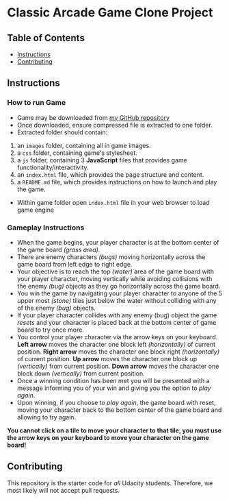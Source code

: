 # Classic Arcade Game Clone Project

## Table of Contents

- [Instructions](#instructions)
- [Contributing](#contributing)

## Instructions

### How to run Game
- Game may be downloaded from [my GitHub repository](https://github.com/spectre4300s/frontend-nanodegree-arcade-game)
- Once downloaded, ensure compressed file is extracted to one folder.
- Extracted folder should contain:
 1. an `images` folder, containing all in game images.
 2. a `css` folder, containing game's stylesheet.
 3. a `js` folder, containing 3 **JavaScript** files that provides game functionality/interactivity.
 4. an `index.html` file, which provides the page structure and content.
 5. a `README.md` file, which provides instructions on how to launch and play the game.
- Within game folder open `index.html` file in your web browser to load game engine

### Gameplay Instructions
- When the game begins, your player character is at the bottom center of the game board _(grass area)_.
- There are enemy characters _(bugs)_ moving horizontally across the game board from left edge to right edge.
- Your objective is to reach the top _(water)_ area of the game board with your player character, moving vertically while avoiding collisions with the enemy _(bug)_ objects as they go horizontally across the game board.
- You win the game by navigating your player character to anyone of the 5 upper most _(stone)_ tiles just below the water without colliding with any of the enemy _(bug)_ objects.
- If your player character collides with any enemy (bug) object the game _resets_ and your character is placed back at the bottom center of game board to try once more.
- You control your player character via the arrow keys on your keyboard. **Left arrow** moves the character one block left _(horizontally)_ of current position.
**Right arrow** moves the character one block right _(horizontally)_ of current position.
**Up arrow** moves the character one block up _(vertically)_ from current position.
**Down arrow** moves the character one block down _(vertically)_ from current position.
- Once a winning condition has been met you will be presented with a message informing you of your win and giving you the option to _play again_.
- Upon winning, if you choose to _play again_, the game board with reset, moving your character back to the bottom center of the game board and allowing to try again.

**You cannot click on a tile to move your character to that tile, you must use the arrow keys on your keyboard to move your character on the game board!**

## Contributing

This repository is the starter code for _all_ Udacity students. Therefore, we most likely will not accept pull requests.
